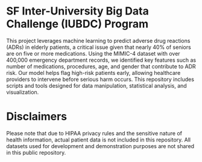 #  SF Inter-University Big Data Challenge (IUBDC) Program
This project leverages machine learning to predict adverse drug reactions (ADRs) in elderly patients, a critical issue given that nearly 40% of seniors are on five or more medications. Using the MIMIC-4 dataset with over 400,000 emergency department records, we identified key features such as number of medications, procedures, age, and gender that contribute to ADR risk. Our model helps flag high-risk patients early, allowing healthcare providers to intervene before serious harm occurs. This repository includes scripts and tools designed for data manipulation, statistical analysis, and visualization. 

# Disclaimers
Please note that due to HIPAA privacy rules and the sensitive nature of health information, actual patient data is not included in this repository. All datasets used for development and demonstration purposes are not shared in this public repository. 
